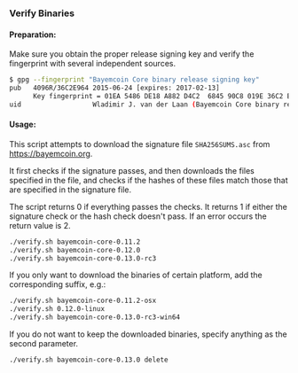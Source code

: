 ### Verify Binaries

#### Preparation:

Make sure you obtain the proper release signing key and verify the fingerprint with several independent sources.

```sh
$ gpg --fingerprint "Bayemcoin Core binary release signing key"
pub   4096R/36C2E964 2015-06-24 [expires: 2017-02-13]
      Key fingerprint = 01EA 5486 DE18 A882 D4C2  6845 90C8 019E 36C2 E964
uid                  Wladimir J. van der Laan (Bayemcoin Core binary release signing key) <laanwj@gmail.com>
```

#### Usage:

This script attempts to download the signature file `SHA256SUMS.asc` from https://bayemcoin.org.

It first checks if the signature passes, and then downloads the files specified in the file, and checks if the hashes of these files match those that are specified in the signature file.

The script returns 0 if everything passes the checks. It returns 1 if either the signature check or the hash check doesn't pass. If an error occurs the return value is 2.


```sh
./verify.sh bayemcoin-core-0.11.2
./verify.sh bayemcoin-core-0.12.0
./verify.sh bayemcoin-core-0.13.0-rc3
```

If you only want to download the binaries of certain platform, add the corresponding suffix, e.g.:

```sh
./verify.sh bayemcoin-core-0.11.2-osx
./verify.sh 0.12.0-linux
./verify.sh bayemcoin-core-0.13.0-rc3-win64
```

If you do not want to keep the downloaded binaries, specify anything as the second parameter.

```sh
./verify.sh bayemcoin-core-0.13.0 delete
```
